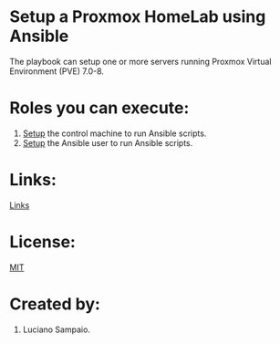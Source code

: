 # Setup a Proxmox HomeLab using Ansible

The playbook can setup one or more servers running Proxmox Virtual Environment (PVE) 7.0-8.

# Roles you can execute:
1. [Setup](roles/01-setup-control-machine/README.md) the control machine to run Ansible scripts.
1. [Setup](roles/02-setup-ansible-user/README.md) the Ansible user to run Ansible scripts.

# Links:

[Links](links.md "Links")

# License:

[MIT](LICENSE "MIT License")

# Created by: 

1. Luciano Sampaio.
